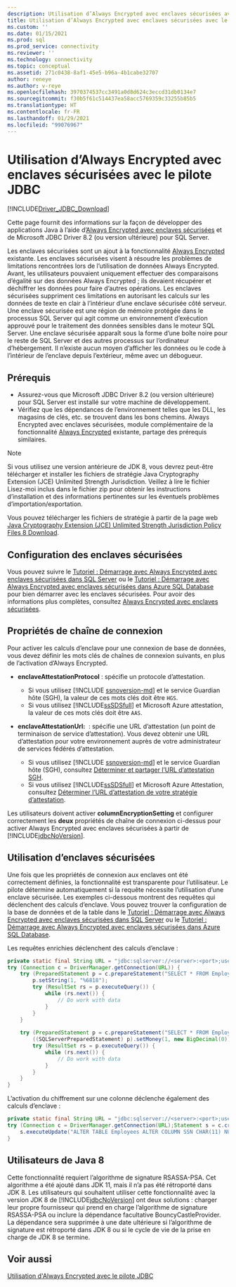 ```yaml
---
description: Utilisation d’Always Encrypted avec enclaves sécurisées avec le pilote JDBC
title: Utilisation d’Always Encrypted avec enclaves sécurisées avec le pilote JDBC | Microsoft Docs
ms.custom: ''
ms.date: 01/15/2021
ms.prod: sql
ms.prod_service: connectivity
ms.reviewer: ''
ms.technology: connectivity
ms.topic: conceptual
ms.assetid: 271c0438-8af1-45e5-b96a-4b1cabe32707
author: reneye
ms.author: v-reye
ms.openlocfilehash: 3970374537cc3491a0d8d624c3eccd31db0134e7
ms.sourcegitcommit: f30b5f61c514437ea58acc5769359c33255b85b5
ms.translationtype: HT
ms.contentlocale: fr-FR
ms.lasthandoff: 01/29/2021
ms.locfileid: "99076967"
---
```

# <a name="using-always-encrypted-with-secure-enclaves-with-the-jdbc-driver"></a>Utilisation d’Always Encrypted avec enclaves sécurisées avec le pilote JDBC
[!INCLUDE[Driver_JDBC_Download](../../includes/driver_jdbc_download.md)]

Cette page fournit des informations sur la façon de développer des applications Java à l’aide d’[Always Encrypted avec enclaves sécurisées](../../relational-databases/security/encryption/always-encrypted-enclaves.md) et de Microsoft JDBC Driver 8.2 (ou version ultérieure) pour SQL Server.

Les enclaves sécurisées sont un ajout à la fonctionnalité [Always Encrypted](../../relational-databases/security/encryption/always-encrypted-database-engine.md) existante. Les enclaves sécurisées visent à résoudre les problèmes de limitations rencontrées lors de l’utilisation de données Always Encrypted. Avant, les utilisateurs pouvaient uniquement effectuer des comparaisons d’égalité sur des données Always Encrypted ; ils devaient récupérer et déchiffrer les données pour faire d’autres opérations. Les enclaves sécurisées suppriment ces limitations en autorisant les calculs sur les données de texte en clair à l’intérieur d’une enclave sécurisée côté serveur. Une enclave sécurisée est une région de mémoire protégée dans le processus SQL Server qui agit comme un environnement d’exécution approuvé pour le traitement des données sensibles dans le moteur SQL Server. Une enclave sécurisée apparaît sous la forme d’une boîte noire pour le reste de SQL Server et des autres processus sur l’ordinateur d’hébergement. Il n’existe aucun moyen d’afficher les données ou le code à l’intérieur de l’enclave depuis l’extérieur, même avec un débogueur.

## <a name="prerequisites"></a>Prérequis
- Assurez-vous que Microsoft JDBC Driver 8.2 (ou version ultérieure) pour SQL Server est installé sur votre machine de développement.
- Vérifiez que les dépendances de l’environnement telles que les DLL, les magasins de clés, etc. se trouvent dans les bons chemins. Always Encrypted avec enclaves sécurisées, module complémentaire de la fonctionnalité [Always Encrypted](../../connect/jdbc/using-always-encrypted-with-the-jdbc-driver.md) existante, partage des prérequis similaires.

> [!Note]
> Si vous utilisez une version antérieure de JDK 8, vous devrez peut-être télécharger et installer les fichiers de stratégie Java Cryptography Extension (JCE) Unlimited Strength Jurisdiction. Veillez à lire le fichier Lisez-moi inclus dans le fichier zip pour obtenir les instructions d’installation et des informations pertinentes sur les éventuels problèmes d’importation/exportation.  
>
> Vous pouvez télécharger les fichiers de stratégie à partir de la page web [Java Cryptography Extension (JCE) Unlimited Strength Jurisdiction Policy Files 8 Download](https://www.oracle.com/technetwork/java/javase/downloads/jce8-download-2133166.html).

## <a name="setting-up-secure-enclaves"></a>Configuration des enclaves sécurisées
Vous pouvez suivre le [Tutoriel : Démarrage avec Always Encrypted avec enclaves sécurisées dans SQL Server](../../relational-databases/security/tutorial-getting-started-with-always-encrypted-enclaves.md) ou le [Tutoriel : Démarrage avec Always Encrypted avec enclaves sécurisées dans Azure SQL Database](/azure/azure-sql/database/always-encrypted-enclaves-getting-started) pour bien démarrer avec les enclaves sécurisées. Pour avoir des informations plus complètes, consultez [Always Encrypted avec enclaves sécurisées](../../relational-databases/security/encryption/always-encrypted-enclaves.md).

## <a name="connection-string-properties"></a>Propriétés de chaîne de connexion

Pour activer les calculs d’enclave pour une connexion de base de données, vous devez définir les mots clés de chaînes de connexion suivants, en plus de l’activation d’Always Encrypted.

- **enclaveAttestationProtocol** : spécifie un protocole d’attestation. 
  - Si vous utilisez [!INCLUDE [ssnoversion-md](../../includes/ssnoversion-md.md)] et le service Guardian hôte (SGH), la valeur de ces mots clés doit être `HGS`.
  - Si vous utilisez [!INCLUDE[ssSDSfull](../../includes/sssdsfull-md.md)] et Microsoft Azure attestation, la valeur de ces mots clés doit être `AAS`.

- **enclaveAttestationUrl:**  : spécifie une URL d’attestation (un point de terminaison de service d’attestation). Vous devez obtenir une URL d’attestation pour votre environnement auprès de votre administrateur de services fédérés d’attestation.
  - Si vous utilisez [!INCLUDE [ssnoversion-md](../../includes/ssnoversion-md.md)] et le service Guardian hôte (SGH), consultez [Déterminer et partager l’URL d’attestation SGH](../../relational-databases/security/encryption/always-encrypted-enclaves-host-guardian-service-deploy.md#step-6-determine-and-share-the-hgs-attestation-url).
  - Si vous utilisez [!INCLUDE[ssSDSfull](../../includes/sssdsfull-md.md)] et Microsoft Azure Attestation, consultez [Déterminer l’URL d’attestation de votre stratégie d’attestation](/sql/relational-databases/security/encryption/always-encrypted-enclaves?view=sql-server-ver15#secure-enclave-attestation).

Les utilisateurs doivent activer **columnEncryptionSetting** et configurer correctement les **deux** propriétés de chaîne de connexion ci-dessus pour activer Always Encrypted avec enclaves sécurisées à partir de [!INCLUDE[jdbcNoVersion](../../includes/jdbcnoversion_md.md)].

## <a name="working-with-secure-enclaves"></a>Utilisation d’enclaves sécurisées
Une fois que les propriétés de connexion aux enclaves ont été correctement définies, la fonctionnalité est transparente pour l’utilisateur. Le pilote détermine automatiquement si la requête nécessite l’utilisation d’une enclave sécurisée. Les exemples ci-dessous montrent des requêtes qui déclenchent des calculs d’enclave. Vous pouvez trouver la configuration de la base de données et de la table dans le [Tutoriel : Démarrage avec Always Encrypted avec enclaves sécurisées dans SQL Server](../../relational-databases/security/tutorial-getting-started-with-always-encrypted-enclaves.md) ou le [Tutoriel : Démarrage avec Always Encrypted avec enclaves sécurisées dans Azure SQL Database](/azure/azure-sql/database/always-encrypted-enclaves-getting-started).


Les requêtes enrichies déclenchent des calculs d’enclave :
```java
private static final String URL = "jdbc:sqlserver://<server>:<port>;user=<username>;password=<password>;databaseName=ContosoHR;columnEncryptionSetting=enabled;enclaveAttestationUrl=<attestation-url>;enclaveAttestationProtocol=<attestation-protocol>;";
try (Connection c = DriverManager.getConnection(URL)) {
    try (PreparedStatement p = c.prepareStatement("SELECT * FROM Employees WHERE SSN LIKE ?")) {
        p.setString(1, "%6818");
        try (ResultSet rs = p.executeQuery()) {
            while (rs.next()) {
                // Do work with data
            }
        }
    }
    
    try (PreparedStatement p = c.prepareStatement("SELECT * FROM Employees WHERE SALARY > ?")) {
        ((SQLServerPreparedStatement) p).setMoney(1, new BigDecimal(0));
        try (ResultSet rs = p.executeQuery()) {
            while (rs.next()) {
                // Do work with data
            }
        }
    }
}
```

L’activation du chiffrement sur une colonne déclenche également des calculs d’enclave :
```java
private static final String URL = "jdbc:sqlserver://<server>:<port>;user=<username>;password=<password>;databaseName=ContosoHR;columnEncryptionSetting=enabled;enclaveAttestationUrl=<attestation-url>;enclaveAttestationProtocol=<attestation-protocol>;";
try (Connection c = DriverManager.getConnection(URL);Statement s = c.createStatement()) {
    s.executeUpdate("ALTER TABLE Employees ALTER COLUMN SSN CHAR(11) NULL WITH (ONLINE = ON)");
}
```

## <a name="java-8-users"></a>Utilisateurs de Java 8
Cette fonctionnalité requiert l’algorithme de signature RSASSA-PSA. Cet algorithme a été ajouté dans JDK 11, mais il n’a pas été rétroporté dans JDK 8. Les utilisateurs qui souhaitent utiliser cette fonctionnalité avec la version JDK 8 de [!INCLUDE[jdbcNoVersion](../../includes/jdbcnoversion_md.md)] ont deux solutions : charger leur propre fournisseur qui prend en charge l’algorithme de signature RSASSA-PSA ou inclure la dépendance facultative BouncyCastleProvider. La dépendance sera supprimée à une date ultérieure si l’algorithme de signature est rétroporté dans JDK 8 ou si le cycle de vie de la prise en charge de JDK 8 se termine.

## <a name="see-also"></a>Voir aussi
[Utilisation d'Always Encrypted avec le pilote JDBC](../../connect/jdbc/using-always-encrypted-with-the-jdbc-driver.md)  
